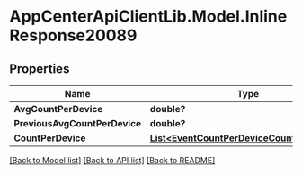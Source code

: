 # AppCenterApiClientLib.Model.InlineResponse20089
## Properties

Name | Type | Description | Notes
------------ | ------------- | ------------- | -------------
**AvgCountPerDevice** | **double?** |  | [optional] 
**PreviousAvgCountPerDevice** | **double?** |  | [optional] 
**CountPerDevice** | [**List&lt;EventCountPerDeviceCountPerDevice&gt;**](EventCountPerDeviceCountPerDevice.md) |  | [optional] 

[[Back to Model list]](../README.md#documentation-for-models) [[Back to API list]](../README.md#documentation-for-api-endpoints) [[Back to README]](../README.md)

